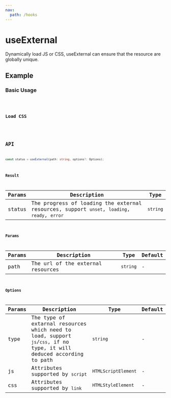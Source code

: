 ```yaml
---
nav:
  path: /hooks
---
```


# useExternal

Dynamically load JS or CSS, useExternal can ensure that the resource are globally unique.

## Example

### Basic Usage

<code src="./demo/demo1.tsx" />

### Load CSS

<code src="./demo/demo2.tsx" />

## API

```typescript
const status = useExternal(path: string, options?: Options);
```

### Result

| Params | Description                                                                                  | Type     |
|--------|----------------------------------------------------------------------------------------------|----------|
| status | The progress of loading the external resources, support `unset`, `loading`, `ready`, `error` | `string` |

### Params

| Params | Description                       | Type     | Default |
|--------|-----------------------------------|----------|---------|
| path   | The url of the external resources | `string` | -       |

### Options

| Params | Description                                                                                                          | Type                | Default |
|--------|----------------------------------------------------------------------------------------------------------------------|---------------------|---------|
| type   | The type of extarnal resources which need to load, support `js`/`css`, if no type, it will deduced according to path | `string`            | -       |
| js     | Attributes supported by `script`                                                                                     | `HTMLScriptElement` | -       |
| css    | Attributes supported by `link`                                                                                       | `HTMLStyleElement`  | -       |
